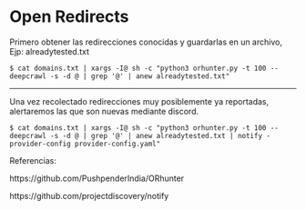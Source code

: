 <h1>Open Redirects</h1>
<p>Primero obtener las redirecciones conocidas y guardarlas en un archivo, Ejp: alreadytested.txt</p>
<code>$ cat domains.txt | xargs -I@ sh -c "python3 orhunter.py -t 100 --deepcrawl -s -d @ | grep '@' | anew alreadytested.txt"</code>
<hr>
<p>Una vez recolectado redirecciones muy posiblemente ya reportadas, alertaremos las que son nuevas mediante discord.</p>
<code>$ cat domains.txt | xargs -I@ sh -c "python3 orhunter.py -t 100 --deepcrawl -s -d @ | grep '@' | anew alreadytested.txt | notify -provider-config provider-config.yaml"</code>
</hr>
<p>Referencias:</p>
<p>https://github.com/PushpenderIndia/ORhunter</p>
<p>https://github.com/projectdiscovery/notify</p>
